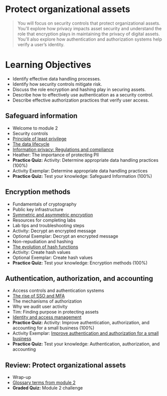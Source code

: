 # Protect organizational assets
> You will focus on security controls that protect organizational assets. You'll explore how privacy impacts asset security and understand the role that encryption plays in maintaining the privacy of digital assets. You'll also explore how authentication and authorization systems help verify a user’s identity.
# Learning Objectives
- Identify effective data handling processes.
- Identify how security controls mitigate risk.
- Discuss the role encryption and hashing play in securing assets.
- Describe how to effectively use authentication as a security control.
- Describe effective authorization practices that verify user access.
## Safeguard information
- Welcome to module 2
- Security controls
- [Principle of least privilege](https://github.com/KailaniBailey/Google-Cybersecurity-Professional-Certificate/tree/main/Course%205:%20Assets,%20Threats,%20and%20Vulnerabilities/Week%202:%20Protect%20organizational%20assets/Principle%20of%20least%20privilege)
- [The data lifecycle](https://github.com/KailaniBailey/Google-Cybersecurity-Professional-Certificate/tree/main/Course%205:%20Assets,%20Threats,%20and%20Vulnerabilities/Week%202:%20Protect%20organizational%20assets/The%20data%20lifecycle)
- [Information privacy: Regulations and compliance](https://github.com/KailaniBailey/Google-Cybersecurity-Professional-Certificate/tree/main/Course%205:%20Assets,%20Threats,%20and%20Vulnerabilities/Week%202:%20Protect%20organizational%20assets/Information%20privacy:%20Regulations%20and%20compliance)
- Heather: The importance of protecting PII
- **Practice Quiz:** Activity: Determine appropriate data handling practices (100%)
- Activity Exemplar: Determine appropriate data handling practices
- **Practice Quiz:** Test your knowledge: Safeguard Information (100%)

## Encryption methods
- Fundamentals of cryptography
- Public key infrastructure
- [Symmetric and asymmetric encryption](https://github.com/KailaniBailey/Google-Cybersecurity-Professional-Certificate/tree/main/Course%205:%20Assets,%20Threats,%20and%20Vulnerabilities/Week%202:%20Protect%20organizational%20assets/Symmetric%20and%20asymmetric%20encryption)
- Resources for completing labs
- Lab tips and troubleshooting steps
- Activity: Decrypt an encrypted message
- Optional Exemplar: Decrypt an encrypted message
- Non-repudiation and hashing
- [The evolution of hash functions](https://github.com/KailaniBailey/Google-Cybersecurity-Professional-Certificate/tree/main/Course%205:%20Assets,%20Threats,%20and%20Vulnerabilities/Week%202:%20Protect%20organizational%20assets/The%20evolution%20of%20hash%20functions)
- Activity: Create hash values
- Optional Exemplar: Create hash values
- **Practice Quiz:** Test your knowledge: Encryption methods (100%)

## Authentication, authorization, and accounting
- Access controls and authentication systems
- [The rise of SSO and MFA](https://github.com/KailaniBailey/Google-Cybersecurity-Professional-Certificate/tree/main/Course%205:%20Assets,%20Threats,%20and%20Vulnerabilities/Week%202:%20Protect%20organizational%20assets/The%20rise%20of%20SSO%20and%20MFA)
- The mechanisms of authorization
- Why we audit user activity
- Tim: Finding purpose in protecting assets
- [Identity and access management](https://github.com/KailaniBailey/Google-Cybersecurity-Professional-Certificate/tree/main/Course%205:%20Assets,%20Threats,%20and%20Vulnerabilities/Week%202:%20Protect%20organizational%20assets/Identity%20and%20access%20management)
- **Practice Quiz:** Activity: Improve authentication, authorization, and accounting for a small business (100%)
- Activity Exemplar: [Improve authentication and authorization for a small business](https://github.com/KailaniBailey/Google-Cybersecurity-Professional-Certificate/blob/main/Course%205%3A%20Assets%2C%20Threats%2C%20and%20Vulnerabilities/Week%202%3A%20Protect%20organizational%20assets/Access%20control%20worksheet%20exemplar.pdf)
- **Practice Quiz:** Test your knowledge: Authentication, authorization, and accounting

## Review: Protect organizational assets
- Wrap-up
- [Glossary terms from module 2](https://github.com/KailaniBailey/Google-Cybersecurity-Professional-Certificate/tree/main/Course%205%3A%20Assets%2C%20Threats%2C%20and%20Vulnerabilities/Week%202%3A%20Protect%20organizational%20assets/Glossary%20terms%20from%20module%202)
- **Graded Quiz:** Module 2 challenge

